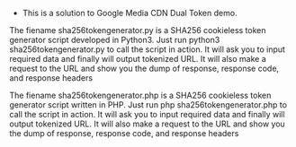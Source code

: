 - This is a solution to Google Media CDN Dual Token demo.

The fiename sha256tokengenerator.py is a SHA256 cookieless token generator script developed in Python3. Just run python3 sha256tokengenerator.py to call the script in action. It will ask you to input required data and finally will output tokenized URL. It will also make a request to the URL and show you the dump of response, response code, and response headers

The fiename sha256tokengenerator.php is a SHA256 cookieless token generator script written in PHP. Just run php sha256tokengenerator.php to call the script in action. It will ask you to input required data and finally will output tokenized URL. It will also make a request to the URL and show you the dump of response, response code, and response headers
